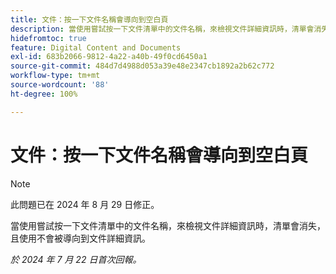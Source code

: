 ```yaml
---
title: 文件：按一下文件名稱會導向到空白頁
description: 當使用嘗試按一下文件清單中的文件名稱，來檢視文件詳細資訊時，清單會消失，且使用者不會被導向到文件詳細資訊。
hidefromtoc: true
feature: Digital Content and Documents
exl-id: 683b2066-9812-4a22-a40b-49f0cd6450a1
source-git-commit: 484d7d4988d053a39e48e2347cb1892a2b62c772
workflow-type: tm+mt
source-wordcount: '88'
ht-degree: 100%

---
```


# 文件：按一下文件名稱會導向到空白頁

>[!NOTE]
>
>此問題已在 2024 年 8 月 29 日修正。

當使用嘗試按一下文件清單中的文件名稱，來檢視文件詳細資訊時，清單會消失，且使用不會被導向到文件詳細資訊。

_於 2024 年 7 月 22 日首次回報。_
